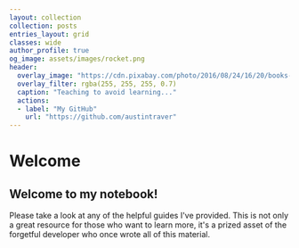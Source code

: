 ```yaml
---
layout: collection
collection: posts
entries_layout: grid
classes: wide
author_profile: true
og_image: assets/images/rocket.png
header:
  overlay_image: "https://cdn.pixabay.com/photo/2016/08/24/16/20/books-1617327_1280.jpg"
  overlay_filter: rgba(255, 255, 255, 0.7)
  caption: "Teaching to avoid learning..."
  actions:
  - label: "My GitHub"
    url: "https://github.com/austintraver"
---
```


# Welcome

## Welcome to my notebook!

Please take a look at any of the helpful guides I've provided. This is not only a great resource for those who want to learn more, it's a prized asset of the forgetful developer who once wrote all of this material.
